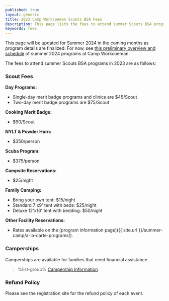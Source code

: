 ```yaml
---
published: true
layout: generic
title: 2023 Camp Workcoeman Scouts BSA Fees
description: This page lists the fees to attend summer Scouts BSA programs at Camp Workcoeman.
keywords: fees
---
```


<div class="alert alert-info">
This page will be updated for Summer 2024 in the coming months as program details are finalized. For now, see <a href="{{ site.url }}/2024/">this preliminary overview and schedule</a> of summer 2024 programs at Camp Workcoeman.
</div>

The fees to attend summer Scouts BSA programs in 2023 are as follows:

### Scout Fees

**Day Programs:**

* Single-day merit badge programs and clinics are $45/Scout
* Two-day merit badge programs are $75/Scout

**Cooking Merit Badge:**

* $90/Scout

**NYLT & Powder Horn:**

* $350/person

**Scuba Program:**

* $375/person

**Campsite Reservations:**

* $25/night

**Family Camping:**

* Bring your own tent: $15/night
* Standard 7'x9' tent with beds: $25/night
* Deluxe 12'x16' tent with bedding: $50/night

**Other Facility Reservations:**

* Rates available on the [program information page]({{ site.url }}/summer-camp/a-la-carte-programs/).

### Camperships

Camperships are available for families that need financial assistance.

> %list-group%
> <a href="{{ site.url }}/summer-camp/camperships/" class="list-group-item">Campership Information</a>

### Refund Policy

Please see the registration site for the refund policy of each event.
